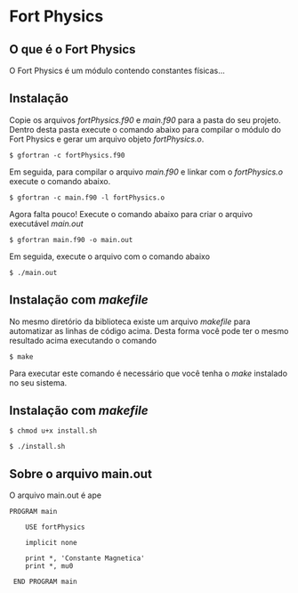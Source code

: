 # Fort Physics
## O que é o Fort Physics
O Fort Physics é um módulo contendo constantes físicas...

## Instalação
Copie os arquivos *fortPhysics.f90* e *main.f90* para a pasta do seu projeto. Dentro desta pasta execute o comando abaixo para compilar o módulo do Fort Physics e gerar um arquivo objeto *fortPhysics.o*.

`$ gfortran -c fortPhysics.f90`

Em seguida, para compilar o arquivo *main.f90* e linkar com o *fortPhysics.o* execute o comando abaixo.

`$ gfortran -c main.f90 -l fortPhysics.o`

Agora falta pouco!
Execute o comando abaixo para criar o arquivo executável *main.out*

`$ gfortran main.f90 -o main.out`

Em seguida, execute o arquivo com o comando abaixo

`$ ./main.out`

## Instalação com *makefile*

No mesmo diretório da biblioteca existe um arquivo *makefile* para automatizar as linhas de código acima.
Desta forma você pode ter o mesmo resultado acima executando o comando

`$ make`

Para executar este comando é necessário que você tenha o *make* instalado no seu sistema.

## Instalação com *makefile*

`$ chmod u+x install.sh`

`$ ./install.sh`

## Sobre o arquivo main.out

O arquivo main.out é ape

```
PROGRAM main

    USE fortPhysics

    implicit none

    print *, 'Constante Magnetica'
    print *, mu0

 END PROGRAM main
```